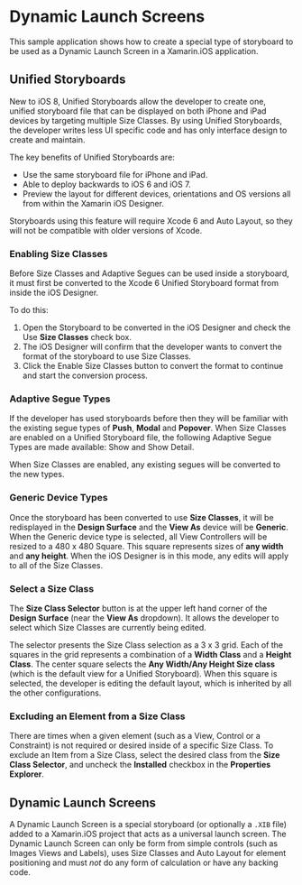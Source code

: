 # Dynamic Launch Screens

This sample application shows how to create a special type of storyboard to be used as a Dynamic Launch Screen in a Xamarin.iOS application. 

## Unified Storyboards

New to iOS 8, Unified Storyboards allow the developer to create one, unified storyboard file that can be displayed on both iPhone and iPad devices by targeting multiple Size Classes. By using Unified Storyboards, the developer writes less UI specific code and has only interface design to create and maintain.
The key benefits of Unified Storyboards are:* Use the same storyboard file for iPhone and iPad.* Able to deploy backwards to iOS 6 and iOS 7.* Preview the layout for different devices, orientations and OS versions all from within the Xamarin iOS Designer.Storyboards using this feature will require Xcode 6 and Auto Layout, so they will not be compatible with older versions of Xcode.### Enabling Size Classes
Before Size Classes and Adaptive Segues can be used inside a storyboard, it must first be converted to the Xcode 6 Unified Storyboard format from inside the iOS Designer.
To do this:
1. Open the Storyboard to be converted in the iOS Designer and check the Use **Size Classes** check box.
2. The iOS Designer will confirm that the developer wants to convert the format of the storyboard to use Size Classes.
3. Click the Enable Size Classes button to convert the format to continue and start the conversion process.

### Adaptive Segue Types

If the developer has used storyboards before then they will be familiar with the existing segue types of **Push**, **Modal** and **Popover**. When Size Classes are enabled on a Unified Storyboard file, the following Adaptive Segue Types are made available: Show and Show Detail.

When Size Classes are enabled, any existing segues will be converted to the new types. 

### Generic Device Types

Once the storyboard has been converted to use **Size Classes**, it will be redisplayed in the **Design Surface** and the **View As** device will be **Generic**. When the Generic device type is selected, all View Controllers will be resized to a 480 x 480 Square. This square represents sizes of **any width** and **any height**. When the iOS Designer is in this mode, any edits will apply to all of the Size Classes.

### Select a Size Class

The **Size Class Selector** button is at the upper left hand corner of the **Design Surface** (near the **View As** dropdown). It allows the developer to select which Size Classes are currently being edited.

The selector presents the Size Class selection as a 3 x 3 grid. Each of the squares in the grid represents a combination of a **Width Class** and a **Height Class**. The center square selects the **Any Width/Any Height Size class** (which is the default view for a Unified Storyboard). When this square is selected, the developer is editing the default layout, which is inherited by all the other configurations. 

### Excluding an Element from a Size Class

There are times when a given element (such as a View, Control or a Constraint) is not required or desired inside of a specific Size Class. To exclude an Item from a Size Class, select the desired class from the **Size Class Selector**, and uncheck the **Installed** checkbox in the **Properties Explorer**.

## Dynamic Launch Screens

A Dynamic Launch Screen is a special storyboard (or optionally a `.XIB` file) added to a Xamarin.iOS project that acts as a universal launch screen. The Dynamic Launch Screen can only be form from simple controls (such as Images Views and Labels), uses Size Classes and Auto Layout for element positioning and must _not_ do any form of calculation or have any backing code.